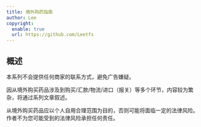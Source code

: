 ```yaml
---
title: 境外购药指南
author: Lee
copyright:
  enable: true
  url: https://github.com/Leetfs
---
```


## 概述
本系列不会提供任何商家的联系方式，避免广告嫌疑。

因从境外购买药品涉及到购买/汇款/物流/进口（报关）等多个环节，内容较为繁杂，将通过系列文章叙述。

从境外购买药品应以个人自用合理范围为目的，否则可能将面临一定的法律风险。作者不为您可能受到的法律风险承担任何责任。
